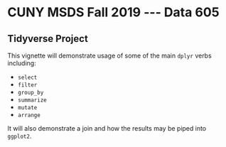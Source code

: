 # CUNY MSDS Fall 2019 --- Data 605
## Tidyverse Project

This vignette will demonstrate usage of some of the main `dplyr` verbs including:

 * `select`
 * `filter`
 * `group_by`
 * `summarize`
 * `mutate`
 * `arrange`
 
It will also demonstrate a join and how the results may be piped into `ggplot2`.
 